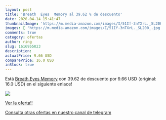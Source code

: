 ```yaml
---
layout: post
title: 'Breath  Eyes  Memory al 39.62 % de descuento'
date: 2020-04-14 15:41:47
thumbnailImage: 'https://m.media-amazon.com/images/I/51If-3nTXrL._SL200_.jpg'
images: [ 'https://m.media-amazon.com/images/I/51If-3nTXrL._SL200_.jpg' ]
comments: true
category: ofertas
author: ring
slug: 1616955023
description:
actualPrice: 9.66 USD
comparePrice: 16.0 USD
inStock: true
---
```


Está [Breath  Eyes  Memory](https://www.amazon.com/dp/1616955023/?tag=redken08-20) con 39.62 de descuento por 9.66 USD (original: 16.0 USD) en el siguiente enlace!

[![](https://m.media-amazon.com/images/I/51If-3nTXrL._SL200_.jpg)](https://www.amazon.com/dp/1616955023/?tag=redken08-20)

[Ver la oferta!!](https://www.amazon.com/dp/1616955023/?tag=redken08-20)

[Consulta otras ofertas en nuestro canal de telegram](https://t.me/s/ofertas25)

